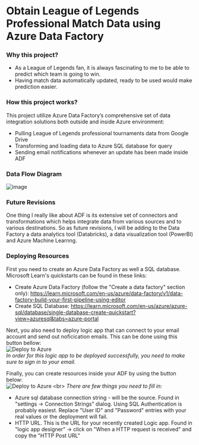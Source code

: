 # Obtain League of Legends Professional Match Data using Azure Data Factory
### Why this project?
* As a League of Legends fan, it is always fascinating to me to be able to predict which team is going to win.
* Having match data automatically updated, ready to be used would make prediction easier.

### How this project works?
This project utilize Azure Data Factory’s comprehensive set of data integration solutions both outside and inside Azure environment:
* Pulling League of Legends professional tournaments data from Google Drive
* Transforming and loading data to Azure SQL database for query
* Sending email notifications whenever an update has been made inside ADF

### Data Flow Diagram
![image](https://github.com/kazerurouni/is4900-project/assets/117042809/e3789d45-e511-4bf5-886f-d0b96155c550)

### Future Revisions
One thing I really like about ADF is its extensive set of connectors and transformations which helps integrate data from various sources and to various destinations. So as future revisions, I will be adding to the Data Factory a data analytics tool (Databricks), a data visualization tool (PowerBI) and Azure Machine Learnng.

### Deploying Resources
First you need to create an Azure Data Factory as well a SQL database. Microsoft Learn's quickstarts can be found in these links: 
* Create Azure Data Factory (follow the "Create a data factory" section only): https://learn.microsoft.com/en-us/azure/data-factory/v1/data-factory-build-your-first-pipeline-using-editor 
* Create SQL Database: https://learn.microsoft.com/en-us/azure/azure-sql/database/single-database-create-quickstart?view=azuresql&tabs=azure-portal

Next, you also need to deploy logic app that can connect to your email account and send out noficication emails. This can be done using this button bellow: <br>
![Deploy to Azure](https://aka.ms/deploytoazurebutton) <br>
*In order for this logic app to be deployed successfully, you need to make sure to sign in to your email.*

Finally, you can create resources inside your ADF by using the button below: <br>
![Deploy to Azure]([https://aka.ms/deploytoazurebutton](https://raw.githubusercontent.com/kazerurouni/is4900-project/main/TemplateForFactory.json)) <br>
*There are few things you need to fill in:*
  * Azure sql database connection string - will be the source. Found in "settings -> Connection Strings" dialog. Using SQL Authentication is probably easiest. Replace "User ID" and "Password" entries with your real values or the deployment will fail.
  * HTTP URL. This is the URL for your recently created Logic app. Found in "logic app designer" -> click on "When a HTTP request is received" and copy the "HTTP Post URL"
